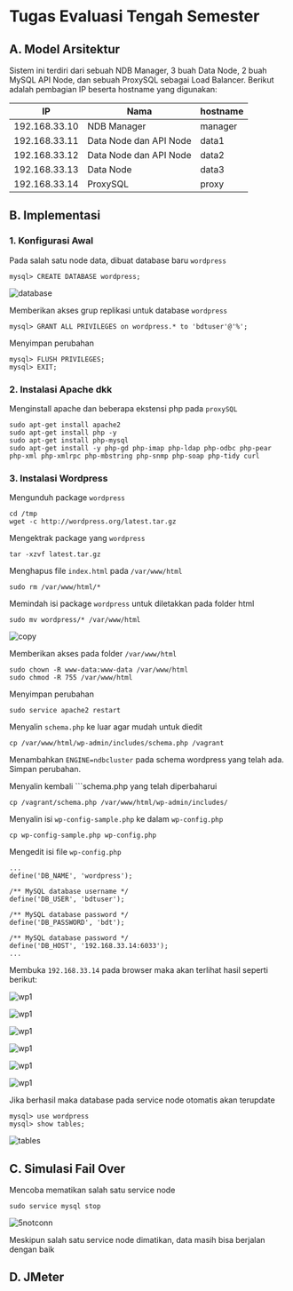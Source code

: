 # Tugas Evaluasi Tengah Semester

## A.	Model Arsitektur
Sistem ini terdiri dari sebuah NDB Manager, 3 buah Data Node, 2 buah MySQL API Node, dan sebuah ProxySQL sebagai Load Balancer.
Berikut adalah pembagian IP beserta hostname yang digunakan:

| IP            | Nama                      | hostname  |
|---------------|---------------------------|-----------|
| 192.168.33.10	|	NDB Manager             	| manager   |
| 192.168.33.11	|	Data Node dan API Node		| data1     |
| 192.168.33.12	|	Data Node dan API Node		| data2     |
| 192.168.33.13	|	Data Node				          | data3     |
| 192.168.33.14	|	ProxySQL				          | proxy     |

## B.	Implementasi
### 1.	Konfigurasi Awal
Pada salah satu node data, dibuat database baru ```wordpress```
```
mysql> CREATE DATABASE wordpress;
```
![database](screenshot/database.png)

Memberikan akses grup replikasi untuk database ```wordpress```
```
mysql> GRANT ALL PRIVILEGES on wordpress.* to 'bdtuser'@'%';
```
Menyimpan perubahan
```
mysql> FLUSH PRIVILEGES;
mysql> EXIT;
```

### 2.	Instalasi Apache dkk
Menginstall apache dan beberapa ekstensi php pada ```proxySQL```
```
sudo apt-get install apache2
sudo apt-get install php -y
sudo apt-get install php-mysql
sudo apt-get install -y php-gd php-imap php-ldap php-odbc php-pear php-xml php-xmlrpc php-mbstring php-snmp php-soap php-tidy curl
```
### 3.	Instalasi Wordpress
Mengunduh package ```wordpress```
```
cd /tmp
wget -c http://wordpress.org/latest.tar.gz
```
Mengektrak package yang ```wordpress```
```
tar -xzvf latest.tar.gz
```
Menghapus file ```index.html``` pada ```/var/www/html```
```
sudo rm /var/www/html/*
```
Memindah isi package ```wordpress``` untuk diletakkan pada folder html
```
sudo mv wordpress/* /var/www/html
```
![copy](screenshot/copy.png)

Memberikan akses pada folder ```/var/www/html```
```
sudo chown -R www-data:www-data /var/www/html
sudo chmod -R 755 /var/www/html
```
Menyimpan perubahan
```
sudo service apache2 restart
```


Menyalin ```schema.php``` ke luar agar mudah untuk diedit
```
cp /var/www/html/wp-admin/includes/schema.php /vagrant
```
Menambahkan ```ENGINE=ndbcluster``` pada schema wordpress yang telah ada. Simpan perubahan.

Menyalin kembali ```schema.php yang telah diperbaharui
```
cp /vagrant/schema.php /var/www/html/wp-admin/includes/
```


Menyalin isi ```wp-config-sample.php``` ke dalam ```wp-config.php```
```
cp wp-config-sample.php wp-config.php
```
Mengedit isi file ```wp-config.php```
```
...
define('DB_NAME', 'wordpress');

/** MySQL database username */
define('DB_USER', 'bdtuser');

/** MySQL database password */
define('DB_PASSWORD', 'bdt');

/** MySQL database password */
define('DB_HOST', '192.168.33.14:6033');
...
```


Membuka ```192.168.33.14``` pada browser maka akan terlihat hasil seperti berikut:

![wp1](screenshot/wp1.png)

![wp1](screenshot/wp2.png)

![wp1](screenshot/wp3.png)

![wp1](screenshot/wp4.png)

![wp1](screenshot/wp5.png)

![wp1](screenshot/wp6.png)

Jika berhasil maka database pada service node otomatis akan terupdate
```
mysql> use wordpress
mysql> show tables;
```
![tables](screenshot/table.png)

## C. Simulasi Fail Over
Mencoba mematikan salah satu service node
```
sudo service mysql stop
```
![5notconn](screenshot/5notconn.png)

Meskipun salah satu service node dimatikan, data masih bisa berjalan dengan baik

## D. JMeter
